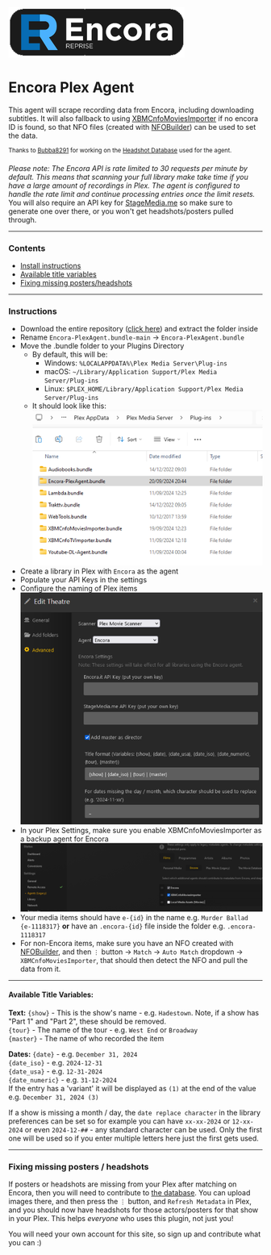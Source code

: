 ![Encora Reprise](Contents/Resources/icon-default.png)

# Encora Plex Agent

This agent will scrape recording data from Encora, including downloading subtitles.
It will also fallback to using [XBMCnfoMoviesImporter](https://github.com/Bubba8291/XBMCnfoMoviesImporter.bundle/archive/master.zip) if no encora ID is found, so that NFO files (created with [NFOBuilder](https://github.com/pekempy/NFOBuilder)) can be used to set the data.

<sup>Thanks to [Bubba8291](https://github.com/Bubba8291) for working on the [Headshot Database](https://stagemedia.me) used for the agent.</sup>

_Please note: The Encora API is rate limited to 30 requests per minute by default. This means that scanning your full library make take time if you have a large amount of recordings in Plex.
The agent is configured to handle the rate limit and continue processing entries once the limit resets._
You will also require an API key for [StageMedia.me](https://stagemedia.me) so make sure to generate one over there, or you won't get headshots/posters pulled through.

---

### Contents

- [Install instructions](#instructions)
- [Available title variables](#available-title-variables)
- [Fixing missing posters/headshots](#fixing-missing-posters--headshots)

---

### Instructions

- Download the entire repository ([click here](https://github.com/pekempy/Encora-PlexAgent.bundle/archive/refs/heads/main.zip)) and extract the folder inside
- Rename `Encora-PlexAgent.bundle-main` -> `Encora-PlexAgent.bundle`
- Move the .bundle folder to your Plugins Directory
  - By default, this will be:
    - Windows: `%LOCALAPPDATA%\Plex Media Server\Plug-ins`
    - macOS: `~/Library/Application Support/Plex Media Server/Plug-ins`
    - Linux: `$PLEX_HOME/Library/Application Support/Plex Media Server/Plug-ins`
  - It should look like this:  
    ![Plugin Preview](src/plugins-folder.png)
- Create a library in Plex with `Encora` as the agent
- Populate your API Keys in the settings
- Configure the naming of Plex items
  ![Plex Library](src/plex-library.png)
- In your Plex Settings, make sure you enable XBMCnfoMoviesImporter as a backup agent for Encora
  ![Agent Setting](src/plex-agent.png)
- Your media items should have `e-{id}` in the name e.g. `Murder Ballad {e-1118317}` **or** have an `.encora-{id}` file inside the folder e.g. `.encora-1118317`
- For non-Encora items, make sure you have an NFO created with [NFOBuilder](https://github.com/pekempy/NFOBuilder), and then `⋮` button -> `Match` -> `Auto Match` dropdown -> `XBMCnfoMoviesImporter`, that should then detect the NFO and pull the data from it.

---

#### Available Title Variables:

**Text:**
`{show}` - This is the show's name - e.g. `Hadestown`. Note, if a show has "Part 1" and "Part 2", these should be removed.  
`{tour}` - The name of the tour - e.g. `West End` or `Broadway`  
`{master}` - The name of who recorded the item

**Dates:**
`{date}` - e.g. `December 31, 2024`  
`{date_iso}` - e.g. `2024-12-31`  
`{date_usa}` - e.g. `12-31-2024`  
`{date_numeric}` - e.g. `31-12-2024`  
If the entry has a 'variant' it will be displayed as `(1)` at the end of the value e.g. `December 31, 2024 (3)`

If a show is missing a month / day, the `date replace character` in the library preferences can be set so for example you can have `xx-xx-2024` or `12-xx-2024` or even `2024-12-##` - any standard character can be used. Only the first one will be used so if you enter multiple letters here just the first gets used.

---

### Fixing missing posters / headshots

If posters or headshots are missing from your Plex after matching on Encora, then you will need to contribute to [the database](https://stagemedia.me).
You can upload images there, and then press the `⋮` button, and `Refresh Metadata` in Plex, and you should now have headshots for those actors/posters for that show in your Plex.
This helps _everyone_ who uses this plugin, not just you!

You will need your own account for this site, so sign up and contribute what you can :)
